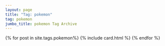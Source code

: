 ```yaml
---
layout: page
title: "Tag: pokemon"
tag: pokemon
jumbo_title: pokemon Tag Archive
---
```


{% for post in site.tags.pokemon%}
{% include card.html %}
{% endfor %}
